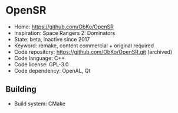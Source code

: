 # OpenSR

- Home: https://github.com/ObKo/OpenSR
- Inspiration: Space Rangers 2: Dominators
- State: beta, inactive since 2017
- Keyword: remake, content commercial + original required
- Code repository: https://github.com/ObKo/OpenSR.git (archived)
- Code language: C++
- Code license: GPL-3.0
- Code dependency: OpenAL, Qt

## Building

- Build system: CMake

